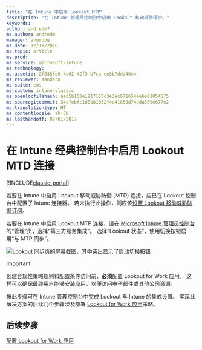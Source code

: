 ```yaml
---
title: "在 Intune 中启用 Lookout MTP"
description: "在 Intune 管理员控制台中启用 Lookout 移动威胁保护。"
keywords: 
author: andredm7
ms.author: andredm
manager: angrobe
ms.date: 12/19/2016
ms.topic: article
ms.prod: 
ms.service: microsoft-intune
ms.technology: 
ms.assetid: 2f835fd0-4e62-42f3-b7ca-ce8b7ddd40e4
ms.reviewer: sandera
ms.suite: ems
ms.custom: intune-classic
ms.openlocfilehash: aad5b158e1217155c3e3ec671654ee6e81054675
ms.sourcegitcommit: 34cfebfc1d8b81032f4d41869d74dda559e677e2
ms.translationtype: HT
ms.contentlocale: zh-CN
ms.lasthandoff: 07/01/2017
---
```

# <a name="enable-lookout-mtd-connection-in-the-intune-classic-console"></a>在 Intune 经典控制台中启用 Lookout MTD 连接

[!INCLUDE[classic-portal](../includes/classic-portal.md)]

若要在 Intune 中启用 Lookout 移动威胁防御 (MTD) 连接，应已在 Lookout 控制台中配置了 Intune 连接器。  若未执行此操作，则应该[设置 Lookout 移动威胁防御订阅](setup-your-lookout-mtd-subscription.md)。

若要在 Intune 中启用 Lookout MTP 连接，请在 [Microsoft Intune 管理员控制台](https://manage.microsoft.com)的“管理”页，选择“第三方服务集成”。 选择“Lookout 状态”，使用切换按钮启用“与 MTP 同步”。

![Lookout 同步页的屏幕截图，其中突出显示了启动切换按钮](../media/mtp/lookout-intune-synchronization.png)

>[!IMPORTANT]
> 创建合规性策略规则和配置条件访问前，**必须**配置 Lookout for Work 应用。 这样可以确保最终用户能够安装应用，以便访问电子邮件或其他公司资源。

按此步骤可在 Intune 管理控制台中完成 Lookout 与 Intune 的集成设置。  实现此解决方案的后续几个步骤涉及部署 [Lookout for Work 应用](/intune-classic/deploy-use/device-threat-protection-policy)策略。


## <a name="next-steps"></a>后续步骤
[配置 Lookout for Work 应用](/intune-classic/deploy-use/device-threat-protection-apps)
